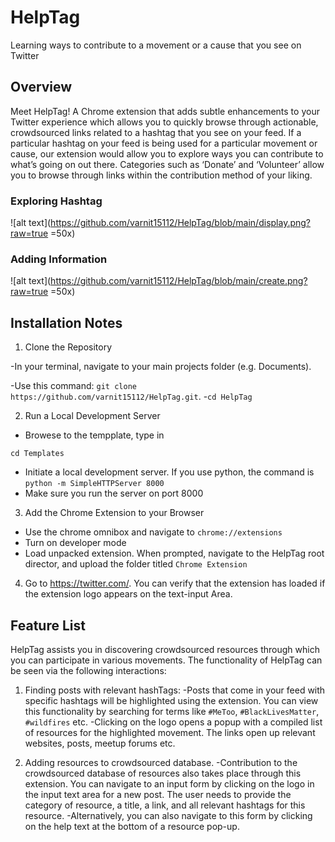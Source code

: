 # HelpTag

Learning ways to contribute to a movement or a cause that you see on Twitter


## Overview
Meet HelpTag! A Chrome extension that adds subtle enhancements to your Twitter experience which allows you to quickly browse through actionable, crowdsourced links related to a hashtag that you see on your feed. If a particular hashtag on your feed is being used for a particular movement or cause, our extension would allow you to explore ways you can contribute to what’s going on out there. Categories such as ‘Donate’ and ‘Volunteer’ allow you to browse through links within the contribution method of your liking.

### Exploring Hashtag 

![alt text](https://github.com/varnit15112/HelpTag/blob/main/display.png?raw=true =50x)

### Adding Information

![alt text](https://github.com/varnit15112/HelpTag/blob/main/create.png?raw=true =50x)





## Installation Notes

1. Clone the Repository 

-In your terminal, navigate to your main projects folder (e.g. Documents).

-Use this command: ```git clone https://github.com/varnit15112/HelpTag.git```.
-```cd HelpTag```

2. Run a Local Development Server

- Browese to the tempplate, type in 

```cd Templates```
- Initiate a local development server. If you use python, the command is ```python -m SimpleHTTPServer 8000```
- Make sure you run the server on port 8000

3. Add the Chrome Extension to your Browser
- Use the chrome omnibox and navigate to ```chrome://extensions```
- Turn on developer mode
- Load unpacked extension. When prompted, navigate to the HelpTag root director, and upload the folder titled ```Chrome Extension```

4. Go to https://twitter.com/. You can verify that the extension has loaded if the extension logo appears on the text-input Area.

## Feature List 

HelpTag assists you in discovering crowdsourced resources through which you can participate in various movements. The functionality of HelpTag can be seen via the following interactions:
 
1. Finding posts with relevant hashTags: 
-Posts that come in your feed with specific hashtags will be highlighted using the extension. You can view this functionality by searching for terms like ```#MeToo```, ```#BlackLivesMatter```, ```#wildfires``` etc.
-Clicking on the logo opens a popup with a compiled list of resources for the highlighted movement. The links open up relevant websites, posts, meetup forums etc. 

2. Adding resources to crowdsourced database. 
-Contribution to the crowdsourced database of resources also takes place through this extension. You can navigate to an input form by clicking on the logo in the input text area for a new post. The user needs to provide the category of resource, a title, a link, and all relevant hashtags for this resource. 
-Alternatively, you can also navigate to this form by clicking on the help text at the bottom of a resource pop-up. 
